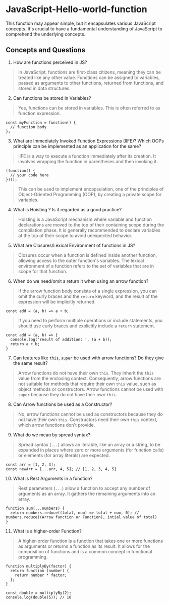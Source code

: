 # JavaScript-Hello-world-function
This function may appear simple, but it encapsulates various JavaScript concepts. It's crucial to have a fundamental understanding of JavaScript to comprehend the underlying concepts.

## Concepts and Questions
1. How are functions perceived in JS?
> In JavaScript, functions are first-class citizens, meaning they can be treated like any other value. Functions can be assigned to variables, passed as arguments to other functions, returned from functions, and stored in data structures.
2. Can functions be stored in Variables?
> Yes, functions can be stored in variables. This is often referred to as function expression.
```
const myFunction = function() {
  // function body
};
```
3. What are Immediately Invoked Function Expressions (IIFE)? Which OOPs principle can be implemented as an application for the same?
> IIFE is a way to execute a function immediately after its creation. It involves wrapping the function in parentheses and then invoking it.
``` 
(function() {
  // your code here
})();
``` 
> This can be used to implement encapsulation, one of the principles of Object-Oriented Programming (OOP), by creating a private scope for variables.
4. What is Hoisting ? Is it regarded as a good practice?
> Hoisting is a JavaScript mechanism where variable and function declarations are moved to the top of their containing scope during the compilation phase. It is generally recommended to declare variables at the top of their scope to avoid unexpected behavior.
5. What are Closures/Lexical Environment of functions in JS?
> Closures occur when a function is defined inside another function, allowing access to the outer function's variables. The lexical environment of a function refers to the set of variables that are in scope for that function.
6. When do we need/omit a return it when using an arrow function?
> If the arrow function body consists of a single expression, you can omit the curly braces and the `return` keyword, and the result of the expression will be implicitly returned.
```
const add = (a, b) => a + b;
```
> If you need to perform multiple operations or include statements, you should use curly braces and explicitly include a `return` statement.
```
const add = (a, b) => { 
  console.log('result of addition: ', (a + b));
  return a + b;
}
```
7. Can features like `this`, `super` be used with arrow functions? Do they give the same result?
> Arrow functions do not have their own `this`. They inherit the `this` value from the enclosing context. Consequently, arrow functions are not suitable for methods that require their own `this` value, such as object methods or constructors. 
> Arrow functions cannot be used with `super` because they do not have their own `this`.
8. Can Arrow functions be used as a Constructor?
> No, arrow functions cannot be used as constructors because they do not have their own `this`. Constructors need their own `this` context, which arrow functions don't provide.
9. What do we mean by spread syntax?
> Spread syntax (`...`) allows an iterable, like an array or a string, to be expanded in places where zero or more arguments (for function calls) or elements (for array literals) are expected.
```
const arr = [1, 2, 3];
const newArr = [...arr, 4, 5]; // [1, 2, 3, 4, 5]
```
10. What is Rest Arguments in a function?
> Rest parameters (```...```) allow a function to accept any number of arguments as an array. It gathers the remaining arguments into an array.
```
function sum(...numbers) {
  return numbers.reduce((total, num) => total + num, 0); // numbers.reduce((Arrow function or Function), intial value of total)
}
```
11. What is a higher-order Function?
> A higher-order function is a function that takes one or more functions as arguments or returns a function as its result. It allows for the composition of functions and is a common concept in functional programming.
```
function multiplyBy(factor) {
  return function (number) {
    return number * factor;
  };
}

const double = multiplyBy(2);
console.log(double(5)); // 10
```

